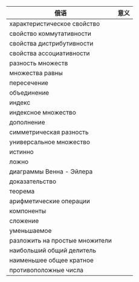 |俄语|意义|
|----|----|
|характеристическое свойство|
|свойство коммутативности|
|свойства дистрибутивности|
|свойства ассоциативности|
|разность множеств|
|множества равны|
|пересечение|
|объединение|
|индекс|
|индексное множество|
|дополнение|
|симметрическая разность|
|универсальное множество|
|истинно|
|ложно|
|диаграммы Венна - Эйлера|
|доказательство|
|теорема|
|арифметические операции|
|компоненты|
|сложение|
|уменьшаемое|
|разложить на простые множители|
|наибольший общий делитель|
|наименьшее общее кратное|
|противоположные числа|


